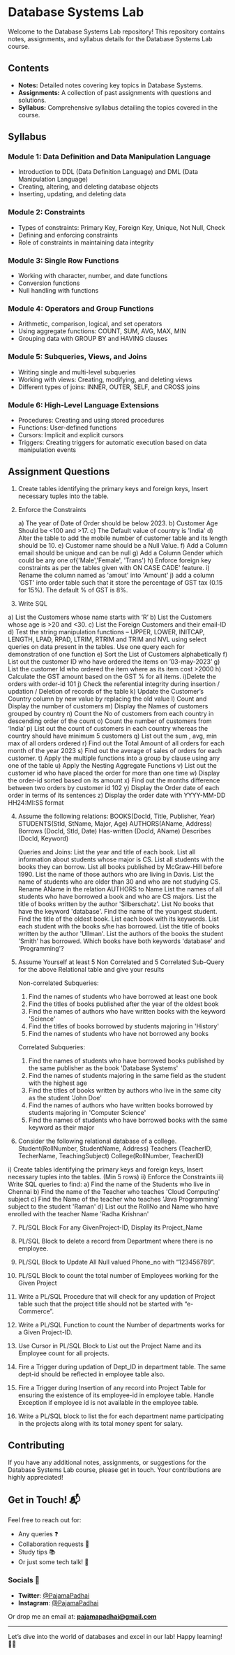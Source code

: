 # Database Systems Lab

Welcome to the Database Systems Lab repository! This repository contains notes, assignments, and syllabus details for the Database Systems Lab course.

## Contents

- **Notes:** Detailed notes covering key topics in Database Systems.
- **Assignments:** A collection of past assignments with questions and solutions.
- **Syllabus:** Comprehensive syllabus detailing the topics covered in the course.

## Syllabus

### Module 1: Data Definition and Data Manipulation Language
- Introduction to DDL (Data Definition Language) and DML (Data Manipulation Language)
- Creating, altering, and deleting database objects
- Inserting, updating, and deleting data

### Module 2: Constraints
- Types of constraints: Primary Key, Foreign Key, Unique, Not Null, Check
- Defining and enforcing constraints
- Role of constraints in maintaining data integrity

### Module 3: Single Row Functions
- Working with character, number, and date functions
- Conversion functions
- Null handling with functions

### Module 4: Operators and Group Functions
- Arithmetic, comparison, logical, and set operators
- Using aggregate functions: COUNT, SUM, AVG, MAX, MIN
- Grouping data with GROUP BY and HAVING clauses

### Module 5: Subqueries, Views, and Joins
- Writing single and multi-level subqueries
- Working with views: Creating, modifying, and deleting views
- Different types of joins: INNER, OUTER, SELF, and CROSS joins

### Module 6: High-Level Language Extensions
- Procedures: Creating and using stored procedures
- Functions: User-defined functions
- Cursors: Implicit and explicit cursors
- Triggers: Creating triggers for automatic execution based on data manipulation events

## Assignment Questions

1. Create tables identifying the primary keys and foreign keys, Insert necessary tuples into the table.

2. Enforce the Constraints
  
   a) The year of Date of Order should be below 2023.
   b) Customer Age Should be <100 and >17.
   c) The Default value of country is 'India'
   d) Alter the table to add the mobile number of customer table and its length should be 10.
   e) Customer name should be a Null Value.
   f) Add a Column email should be unique and can be null
   g) Add a Column Gender which could be any one of{'Male','Female', 'Trans')
   h) Enforce foreign key constraints as per the tables given with ON CASE CADE' feature.
   i) Rename the column named as 'amout' into 'Amount'
   j) add a column 'GST' into order table such that it store the percentage of GST tax (0.15 for 15%). The default % of GST is 8%.
  
3. Write SQL

  a) List the Customers whose name starts with ‘R’
  b) List the Customers whose age is >20 and <30.
  c) List the Foreign Customers and their email-ID
  d) Test the string manipulation functions – UPPER, LOWER, INITCAP, LENGTH, LPAD, RPAD, LTRIM, RTRIM and TRIM and NVL using select queries on data present in the tables. Use one query each for demonstration of one function
  e) Sort the List of Customers alphabetically
  f) List out the customer ID who have ordered the items on ’03-may-2023’
  g) List the customer Id who ordered the item where as its item cost >2000
  h) Calculate the GST amount based on the GST % for all items.
  i)Delete the orders with order-id 101
  j) Check the referential integrity during insertion / updation / Deletion of records of the table
  k) Update the Customer’s Country column by new value by replacing the old value
  l) Count and Display the number of customers
  m) Display the Names of customers grouped by country
  n) Count the No of customers from each country in descending order of the count
  o) Count the number of customers from ‘India’
  p) List out the count of customers in each country whereas the country should have minimum 5 customers
  q) List out the sum , avg, min max of all orders ordered
  r) Find out the Total Amount of all orders for each month of the year 2023
  s) Find out the average of sales of orders for each customer.
  t) Apply the multiple functions into a group by clause using any one of the table
  u) Apply the Nesting Aggregate Functions
  v) List out the customer id who have placed the order for more than one time
  w) Display the order-id sorted based on its amount
  x) Find out the months difference between two orders by customer id 102
  y) Display the Order date of each order in terms of its sentences
  z) Display the order date with YYYY-MM-DD HH24:MI:SS format

4. Assume the following relations:
    BOOKS(DocId, Title, Publisher, Year)
    STUDENTS(StId, StName, Major, Age)
    AUTHORS(AName, Address)
    Borrows (DocId, StId, Date)
    Has-written (DocId, AName)
    Describes (DocId, Keyword)

   Queries and Joins:
   List the year and title of each book.
   List all information about students whose major is CS.
   List all students with the books they can borrow.
   List all books published by McGraw-Hill before 1990.
   List the name of those authors who are living in Davis.
   List the name of students who are older than 30 and who are not studying CS.
   Rename AName in the relation AUTHORS to Name
   List the names of all students who have borrowed a book and who are CS majors.
   List the title of books written by the author 'Silberschatz'.
   List No books that have the keyword 'database'.
   Find the name of the youngest student.
   Find the title of the oldest book.
   List each book with its keywords.
   List each student with the books s/he has borrowed.
   List the title of books written by the author 'Ullman'.
   List the authors of the books the student 'Smith' has borrowed.
   Which books have both keywords 'database' and 'Programming'?

5. Assume Yourself at least 5 Non Correlated and 5 Correlated Sub-Query for the above Relational table and give your results

   Non-correlated Subqueries:
      1. Find the names of students who have borrowed at least one book
      2. Find the titles of books published after the year of the oldest book
      3. Find the names of authors who have written books with the keyword 'Science'
      4. Find the titles of books borrowed by students majoring in 'History'
      5. Find the names of students who have not borrowed any books

   Correlated Subqueries:
      1. Find the names of students who have borrowed books published by the same publisher as the book 'Database Systems'
      2. Find the names of students majoring in the same field as the student with the highest age
      3. Find the titles of books written by authors who live in the same city as the student 'John Doe'
      4. Find the names of authors who have written books borrowed by students majoring in 'Computer Science'
      5. Find the names of students who have borrowed books with the same keyword as their major


  6. Consider the following relational database of a college.
     Student(RollNumber, StudentName, Address)
     Teachers (TeacherID, TecherName, TeachingSubject)
     College(RollNumber, TeacherID)

   i) Create tables identifying the primary keys and foreign keys, Insert necessary tuples into the tables. (Min 5 rows)
   ii) Enforce the Constraints
   iii) Write SQL queries to find:
         a) Find the name of the Students who live in Chennai
         b) Find the name of the Teacher who teaches 'Cloud Computing' subject
         c) Find the Name of the teacher who teaches 'Java Programming' subject to the student 'Raman'
         d) List out the RollNo and Name who have enrolled with the teacher Name 'Radha Krishnan'


  7. PL/SQL Block For any GivenProject-ID, Display its Project_Name

  8. PL/SQL Block to delete a record from Department where there is no employee.

  9. PL/SQL Block to Update All Null valued Phone_no with “123456789”.

  10.  PL/SQL Block to count the total number of Employees working for the Given Project

  11.  Write a PL/SQL Procedure that will check for any updation of Project table such that the project title should not be started with “e-Commerce”.

  12.  Write a PL/SQL Function to count the Number of departments works for a Given Project-ID.

  13.  Use Cursor in PL/SQL Block to List out the Project Name and its Employee count for all projects.

  14.  Fire a Trigger during updation of Dept_ID in department table. The same dept-id should be reflected in employee table also.

  15.  Fire a Trigger during Insertion of any record into Project Table for ensuring the existence of its employee-id in employee table. Handle Exception if employee id is not available in the employee table.

  16.  Write a PL/SQL block to list the for each department name participating in the projects along with its total money spent for salary.
   

   
## Contributing

If you have any additional notes, assignments, or suggestions for the Database Systems Lab course, please get in touch. Your contributions are highly appreciated!

## Get in Touch! 📬

Feel free to reach out for:

- Any queries ❓
- Collaboration requests 🤝
- Study tips 📚
- Or just some tech talk! 💬

### Socials 📱

- **Twitter**: [@PajamaPadhai](https://twitter.com/PajamaPadhai)
- **Instagram**: [@PajamaPadhai](https://instagram.com/PajamaPadhai)

Or drop me an email at: **pajamapadhai@gmail.com**

---

Let’s dive into the world of databases and excel in our lab! Happy learning! 💾✨
